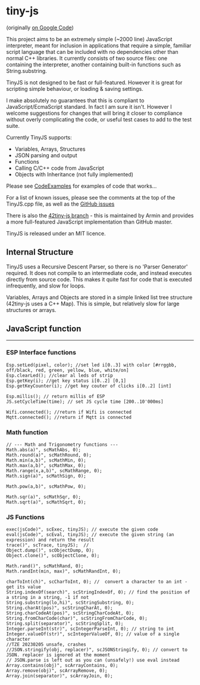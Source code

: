 tiny-js
=======

(originally [on Google Code](https://code.google.com/p/tiny-js/))

This project aims to be an extremely simple (~2000 line) JavaScript interpreter, meant for 
inclusion in applications that require a simple, familiar script language that can be included
with no dependencies other than normal C++ libraries. It currently consists of two source files:
one containing the interpreter, another containing built-in functions such as String.substring.

TinyJS is not designed to be fast or full-featured. However it is great for scripting simple 
behaviour, or loading & saving settings.

I make absolutely no guarantees that this is compliant to JavaScript/EcmaScript standard. 
In fact I am sure it isn't. However I welcome suggestions for changes that will bring it 
closer to compliance without overly complicating the code, or useful test cases to add to 
the test suite.

Currently TinyJS supports:

* Variables, Arrays, Structures
* JSON parsing and output
* Functions
* Calling C/C++ code from JavaScript
* Objects with Inheritance (not fully implemented)

Please see [CodeExamples](https://github.com/gfwilliams/tiny-js/blob/wiki/CodeExamples.md) for examples of code that works...

For a list of known issues, please see the comments at the top of the TinyJS.cpp file, as well as the [GitHub issues](https://github.com/gfwilliams/tiny-js/issues)

There is also the [42tiny-js branch](https://github.com/gfwilliams/tiny-js/tree/42tiny-js) - this is maintained by Armin and provides a more full-featured JavaScript implementation than GitHub master.

TinyJS is released under an MIT licence.

Internal Structure
------------------------

TinyJS uses a Recursive Descent Parser, so there is no 'Parser Generator' required. It does not
compile to an intermediate code, and instead executes directly from source code. This makes it 
quite fast for code that is executed infrequently, and slow for loops.

Variables, Arrays and Objects are stored in a simple linked list tree structure (42tiny-js uses a C++ Map).
This is simple, but relatively slow for large structures or arrays.

## JavaScript function
--------------------------------
### ESP Interface functions

    Esp.setLed(pixel, color); //set led i[0..3] with color [#rrggbb, off/black, red, green, yellow, blue, white/on]
    Esp.clearLed(); //clear al leds of strip
    Esp.getKey(i); //get key status i[0..2] [0,1]
    Esp.getKeyCounter(i); //get key couter of clicks i[0..2] [int]

    Esp.millis(); // return millis of ESP 
    JS.setCycleTime(time); // set JS cycle time [200..10'000ms]

    Wifi.connected(); //return if Wifi is connected
    Mqtt.connected(); //return if Mqtt is connected

### Math function

    // --- Math and Trigonometry functions ---
    Math.abs(a)", scMathAbs, 0);
    Math.round(a)", scMathRound, 0);
    Math.min(a,b)", scMathMin, 0);
    Math.max(a,b)", scMathMax, 0);
    Math.range(x,a,b)", scMathRange, 0);
    Math.sign(a)", scMathSign, 0);
    
    Math.pow(a,b)", scMathPow, 0);
    
    Math.sqr(a)", scMathSqr, 0);
    Math.sqrt(a)", scMathSqrt, 0);    
  
### JS Functions
    exec(jsCode)", scExec, tinyJS); // execute the given code
    eval(jsCode)", scEval, tinyJS); // execute the given string (an expression) and return the result
    trace()", scTrace, tinyJS);  // 
    Object.dump()", scObjectDump, 0);
    Object.clone()", scObjectClone, 0);

    Math.rand()", scMathRand, 0);
    Math.randInt(min, max)", scMathRandInt, 0);

    charToInt(ch)", scCharToInt, 0); //  convert a character to an int - get its value
    String.indexOf(search)", scStringIndexOf, 0); // find the position of a string in a string, -1 if not
    String.substring(lo,hi)", scStringSubstring, 0);
    String.charAt(pos)", scStringCharAt, 0);
    String.charCodeAt(pos)", scStringCharCodeAt, 0);
    String.fromCharCode(char)", scStringFromCharCode, 0);
    String.split(separator)", scStringSplit, 0);
    Integer.parseInt(str)", scIntegerParseInt, 0); // string to int
    Integer.valueOf(str)", scIntegerValueOf, 0); // value of a single character
    //TZE 20230205 unsafe, crashes
    //JSON.stringify(obj, replacer)", scJSONStringify, 0); // convert to JSON. replacer is ignored at the moment
    // JSON.parse is left out as you can (unsafely!) use eval instead
    Array.contains(obj)", scArrayContains, 0);
    Array.remove(obj)", scArrayRemove, 0);
    Array.join(separator)", scArrayJoin, 0);

